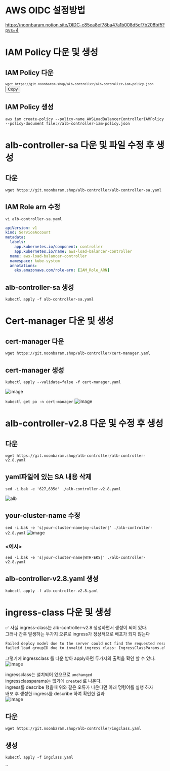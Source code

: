 # AWS OIDC 설정방법
https://noonbaram.notion.site/OIDC-c85ea8ef78ba47a1b008d5cf7b208bf5?pvs=4  

# IAM Policy 다운 및 생성
## IAM Policy 다운
<code>`wget https://git.noonbaram.shop/alb-controller/alb-controller-iam-policy.json`</code>
<button class="copy-btn" onclick="copyText('wget https://git.noonbaram.shop/alb-controller/alb-controller-iam-policy.json')">Copy</button>

## IAM Policy 생성
`aws iam create-policy --policy-name AWSLoadBalancerControllerIAMPolicy --policy-document file://alb-controller-iam-policy.json`

# alb-controller-sa 다운 및 파일 수정 후 생성
## 다운
`wget https://git.noonbaram.shop/alb-controller/alb-controller-sa.yaml`
## IAM Role arn 수정
`vi alb-controller-sa.yaml`
```yaml
apiVersion: v1
kind: ServiceAccount
metadata:
  labels:
    app.kubernetes.io/component: controller
    app.kubernetes.io/name: aws-load-balancer-controller
  name: aws-load-balancer-controller
  namespace: kube-system
  annotations:
    eks.amazonaws.com/role-arn: [IAM_Role_ARN]
```
## alb-controller-sa 생성 
`kubectl apply -f alb-controller-sa.yaml`


# Cert-manager 다운 및 생성
## cert-manager 다운
`wget https://git.noonbaram.shop/alb-controller/cert-manager.yaml`
## cert-manager 생성
`kubectl apply --validate=false -f cert-manager.yaml`

![image](https://github.com/NoonBaRam/noonbaram.github.io/assets/132915445/15d9407d-7360-4307-b427-ac0d75dd56e3)

`kubectl get po -n cert-manager`
![image](https://github.com/NoonBaRam/noonbaram.github.io/assets/132915445/ce4a55e0-c160-44e1-b26e-63929648e726)


# alb-controller-v2.8 다운 및 수정 후 생성
## 다운
`wget https://git.noonbaram.shop/alb-controller/alb-controller-v2.8.yaml`

## yaml파일에 있는 SA 내용 삭제
`sed -i.bak -e '627,635d' ./alb-controller-v2.8.yaml`

![alb](https://github.com/NoonBaRam/yaml/assets/132915445/2792d3d6-005d-480c-94f7-0dbbb539313d)

## your-cluster-name 수정
`sed -i.bak -e 's|your-cluster-name|my-cluster|' ./alb-controller-v2.8.yaml`
![image](https://github.com/NoonBaRam/yaml/assets/132915445/01541836-0db2-43d7-a4bc-46d162f25306)

### <예시>
`sed -i.bak -e 's|your-cluster-name|WTH-EKS|' ./alb-controller-v2.8.yaml`

## alb-controller-v2.8.yaml 생성
`kubectl apply -f alb-controller-v2.8.yaml`

# ingress-class 다운 및 생성
✅ 사실 ingress-class는 alb-controller-v2.8 생성하면서 생성이 되어 있다.  
그러나 간혹 발생하는 두가지 오류로 ingress가 정상적으로 배포가 되지 않는다
```html
Failed deploy model due to the server could not find the requested resource (post targetgroupbindings.elbv2.k8s.aws)
failed load groupID due to invalid ingress class: IngressClassParams.elbv2.k8s.aws "alb" not found
```
그렇기에 ingressclass 를 다운 받아 apply하면 두가지의 출력을 확인 할 수 있다.
![image](https://github.com/NoonBaRam/noonbaram.github.io/assets/132915445/9c39d278-e5a3-4240-891d-2e5f39b5c8ab)

ingressclass는 설치되어 있으므로 `unchanged`  
ingressclassparams는 없기에 `created` 로 나온다.  
ingress를 describe 했을때 위와 같은 오류가 나온다면 아래 명령어를 실행 하자  
배포 후 생성한 ingress를 describe 하여 확인한 결과  
![image](https://github.com/NoonBaRam/noonbaram.github.io/assets/132915445/8adb5cfa-5cdd-4456-8932-09196187927c)


## 다운
`wget https://git.noonbaram.shop/alb-controller/ingclass.yaml`

## 생성
`kubectl apply -f ingclass.yaml`

``
